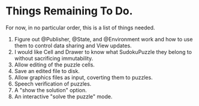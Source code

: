 # Things Remaining To Do.

For now, in no particular order, this is a list of things needed.

1. Figure out @Publisher, @State, and @Environment work and how to use them to control data sharing and View updates.
1. I would like Cell and Drawer to know what SudokuPuzzle they belong to without sacrificing immutability.
1. Allow editing of the puzzle cells.
1. Save an edited file to disk.
1. Allow graphics files as input, coverting them to puzzles.
1. Speech verification of puzzles.
1. A "show the solution" option.
1. An interactive "solve the puzzle" mode.
